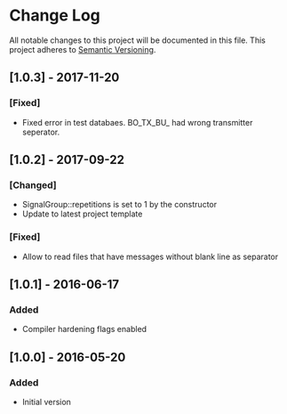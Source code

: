 # Change Log
All notable changes to this project will be documented in this file.
This project adheres to [Semantic Versioning](http://semver.org/).

## [1.0.3] - 2017-11-20
### [Fixed]
- Fixed error in test databaes. BO_TX_BU_ had wrong transmitter seperator.

## [1.0.2] - 2017-09-22
### [Changed]
- SignalGroup::repetitions is set to 1 by the constructor
- Update to latest project template
### [Fixed]
- Allow to read files that have messages without blank line as separator

## [1.0.1] - 2016-06-17
### Added
- Compiler hardening flags enabled

## [1.0.0] - 2016-05-20
### Added
- Initial version
